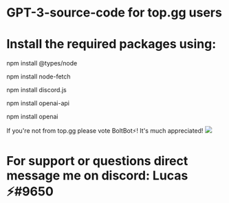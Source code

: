 # GPT-3-source-code for top.gg users

# Install the required packages using:

npm install @types/node

npm install node-fetch

npm install discord.js

npm install openai-api

npm install openai

If you're not from top.gg please vote BoltBot⚡! It's much appreciated! 
<a href="https://top.gg/bot/1071499268818485289">
  <img src="https://top.gg/api/widget/1071499268818485289.svg">
</a>

# For support or questions direct message me on discord: Lucas ⚡#9650
